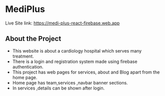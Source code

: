 # MediPlus

Live Site link: https://medi-plus-react-firebase.web.app


## About the Project

 - This website is about a cardiology hospital which serves many treatment.
 - There is a login and registration system made using firebase authentication.
 - This project has web pages for services, about and Blog apart from the home page. 
 - Home page has team,services ,navbar banner sections.
 - In services ,details can be shown after login. 